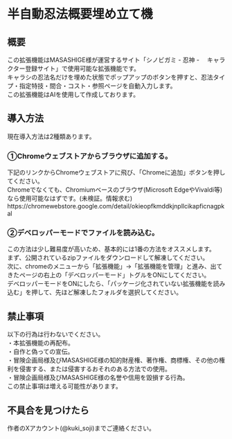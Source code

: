 <h1>半自動忍法概要埋め立て機</h1>
<h2>概要</h2>
この拡張機能はMASASHIGE様が運営するサイト「シノビガミ - 忍神 - 　キャラクター登録サイト」で使用可能な拡張機能です。</br>
キャラシの忍法名だけを埋めた状態でポップアップのボタンを押すと、忍法タイプ・指定特技・間合・コスト・参照ページを自動入力します。</br>
この拡張機能はAIを使用して作成しております。</br>

<h2>導入方法</h2>
現在導入方法は2種類あります。</br>
<h3>①Chromeウェブストアからブラウザに追加する。</h3>
下記のリンクからChromeウェブストアに飛び、「Chromeに追加」ボタンを押してください。</br>
Chromeでなくても、Chromiumベースのブラウザ(Microsoft EdgeやVivaldi等)なら使用可能なはずです。(未検証。情報求む)</br>
https://chromewebstore.google.com/detail/okieopfkmddkjnpllcikapficnagpkal</br>

<h3>②デベロッパーモードでファイルを読み込む。</h3>
この方法は少し難易度が高いため、基本的には1番の方法をオススメします。</br>
まず、公開されているzipファイルをダウンロードして解凍してください。</br>
次に、chromeのメニューから「拡張機能」→「拡張機能を管理」と進み、出てきたページの右上の「デベロッパーモード」トグルをONにしてください。</br>
デベロッパーモードをONにしたら、「パッケージ化されていない拡張機能を読み込む」を押して、先ほど解凍したフォルダを選択してください。</br>

<h2>禁止事項</h2>
以下の行為は行わないでください。</br>
・本拡張機能の再配布。</br>
・自作と偽っての宣伝。</br>
・冒険企画局様及びMASASHIGE様の知的財産権、著作権、商標権、その他の権利を侵害する、または侵害するおそれのある方法での使用。</br>
・冒険企画局様及びMASASHIGE様の名誉や信用を毀損する行為。</br>
この禁止事項は増える可能性があります。</br>

<h2>不具合を見つけたら</h2>
作者のXアカウント(@kuki_soji)までご連絡ください。</br>
